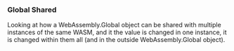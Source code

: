 ### Global Shared

Looking at how a WebAssembly.Global object can be shared with multiple instances of the same WASM, and it the
value is changed in one instance, it is changed within them all (and in the outside WebAssembly.Global object).